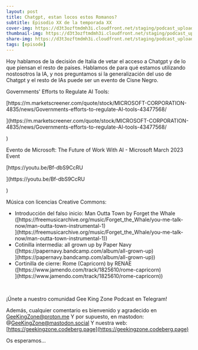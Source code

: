 ```yaml
---
layout: post
title: Chatgpt, estan locos estos Romanos?
subtitle: Episodio XX de la temporada XX
cover-img: https://d3t3ozftmdmh3i.cloudfront.net/staging/podcast_uploaded_episode/14743809/14743809-1691157355695-0b36b4eae2a72.jpg
thumbnail-img: https://d3t3ozftmdmh3i.cloudfront.net/staging/podcast_uploaded_episode/14743809/14743809-1691157355695-0b36b4eae2a72.jpg
share-img: https://d3t3ozftmdmh3i.cloudfront.net/staging/podcast_uploaded_episode/14743809/14743809-1691157355695-0b36b4eae2a72.jpg
tags: [episode]
---
```


<p>Hoy hablamos de la decisión de Italia de vetar el acceso a Chatgpt y de lo que piensan el resto de paises.
Hablamos de para qué estamos utilizando nostosotros la IA, y nos preguntamos si la generalización del uso de Chatgpt y el resto de IAs puede ser un evento de Cisne Negro.</p>
<p>Governments' Efforts to Regulate AI Tools:</p>
<p>[https://m.marketscreener.com/quote/stock/MICROSOFT-CORPORATION-4835/news/Governments-efforts-to-regulate-AI-tools-43477568/</p>](https://m.marketscreener.com/quote/stock/MICROSOFT-CORPORATION-4835/news/Governments-efforts-to-regulate-AI-tools-43477568/</p>)
<p>Evento de Microsoft: The Future of Work With AI - Microsoft March 2023 Event</p>
<p>[https://youtu.be/Bf-dbS9CcRU</p>](https://youtu.be/Bf-dbS9CcRU</p>)
<p>Música con licencias Creative Commons:
</p>
<ul>
 <li>Introducción del falso inicio: Man Outta Town by Forget the Whale ([https://freemusicarchive.org/music/Forget_the_Whale/you-me-talk-now/man-outta-town-instrumental-1)</li>](https://freemusicarchive.org/music/Forget_the_Whale/you-me-talk-now/man-outta-town-instrumental-1)</li>)
 <li>Cotinilla intermedia: all grown up by Paper Navy ([https://papernavy.bandcamp.com/album/all-grown-up)</li>](https://papernavy.bandcamp.com/album/all-grown-up)</li>)
 <li>Cortinilla de cierre: Rome (Capricorn) by RENAE ([https://www.jamendo.com/track/1825610/rome-capricorn)</li>](https://www.jamendo.com/track/1825610/rome-capricorn)</li>)
</ul>
<p><br /></p>
<p>¡Únete a nuestro comunidad Gee King Zone Podcast en Telegram!

Además, cualquier comentario es bienvenido y agradecido en GeeKingZone@proton.me
Y por supuesto, en mastodon: @GeeKingZone@mastodon.social
Y nuestra web: [https://geekingzone.codeberg.page](https://geekingzone.codeberg.page)

Os esperamos...</p>
<p><br /></p>
